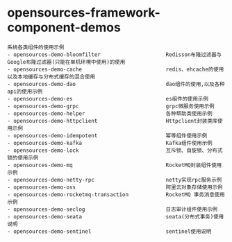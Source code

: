 # opensources-framework-component-demos
    系统各类组件的使用示例
    - opensources-demo-bloomfilter                     Redisson布隆过滤器与Google布隆过滤器(只能在单机环境中使用)的使用
    - opensources-demo-cache                           redis、ehcache的使用以及本地缓存与分布式缓存的混合使用
    - opensources-demo-dao                             dao组件的使用,以及各种api的使用示例
    - opensources-demo-es                              es组件的使用示例
    - opensources-demo-grpc                            grpc微服务使用示例
    - opensources-demo-helper                          各种帮助类使用示例
    - opensources-demo-httpclient                      Httpclient封装类库使用示例
    - opensources-demo-idempotent                      幂等组件使用示例
    - opensources-demo-kafka                           Kafka组件使用示例
    - opensources-demo-lock                            互斥锁、自旋锁、分布式锁的使用示例
    - opensources-demo-mq                              RocketMQ封装组件使用示例
    - opensources-demo-netty-rpc                       netty实现rpc服务示例
    - opensources-demo-oss                             阿里云对象存储使用示例
    - opensources-demo-rocketmq-transaction            RocketMQ 事务消息使用示例
    - opensources-demo-seclog                          日志审计组件使用示例
    - opensources-demo-seata                           seata(分布式事务)使用说明
    - opensources-demo-sentinel                        sentinel使用说明
